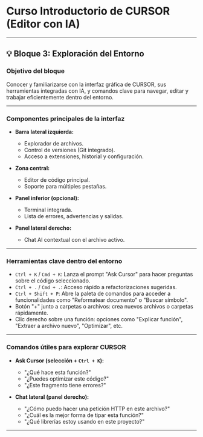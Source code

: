 # Curso Introductorio de CURSOR (Editor con IA)

---

## 💡 Bloque 3: Exploración del Entorno

### Objetivo del bloque

Conocer y familiarizarse con la interfaz gráfica de CURSOR, sus herramientas integradas con IA, y comandos clave para navegar, editar y trabajar eficientemente dentro del entorno.

---

### Componentes principales de la interfaz

* **Barra lateral izquierda:**

  * Explorador de archivos.
  * Control de versiones (Git integrado).
  * Acceso a extensiones, historial y configuración.

* **Zona central:**

  * Editor de código principal.
  * Soporte para múltiples pestañas.

* **Panel inferior (opcional):**

  * Terminal integrada.
  * Lista de errores, advertencias y salidas.

* **Panel lateral derecho:**

  * Chat AI contextual con el archivo activo.

---

### Herramientas clave dentro del entorno

* `Ctrl + K` / `Cmd + K`: Lanza el prompt "Ask Cursor" para hacer preguntas sobre el código seleccionado.
* `Ctrl + .` / `Cmd + .`: Acceso rápido a refactorizaciones sugeridas.
* `Ctrl + Shift + P`: Abre la paleta de comandos para acceder a funcionalidades como "Reformatear documento" o "Buscar símbolo".
* Botón "+" junto a carpetas o archivos: crea nuevos archivos o carpetas rápidamente.
* Clic derecho sobre una función: opciones como "Explicar función", "Extraer a archivo nuevo", "Optimizar", etc.

---

### Comandos útiles para explorar CURSOR

* **Ask Cursor (selección + `Ctrl + K`):**

  * "¿Qué hace esta función?"
  * "¿Puedes optimizar este código?"
  * "¿Este fragmento tiene errores?"

* **Chat lateral (panel derecho):**

  * "¿Cómo puedo hacer una petición HTTP en este archivo?"
  * "¿Cuál es la mejor forma de tipar esta función?"
  * "¿Qué librerías estoy usando en este proyecto?"

---
